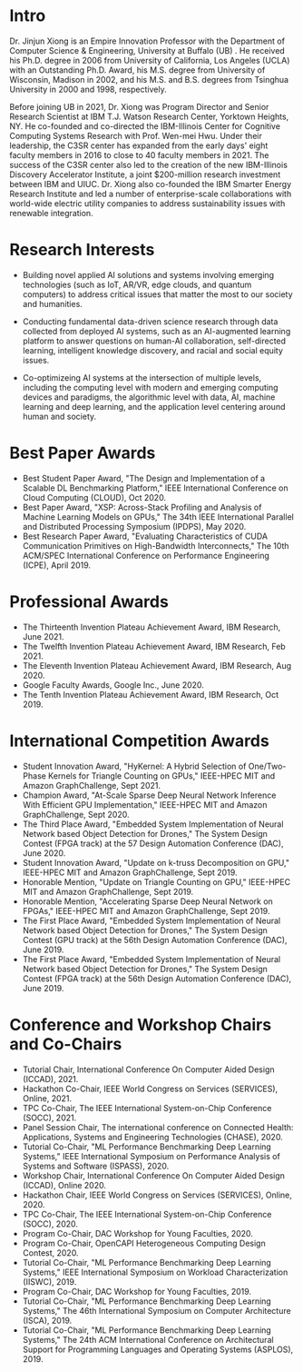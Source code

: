 # Intro
Dr. Jinjun Xiong is an Empire Innovation Professor with the Department of Computer Science & Engineering, University at Buffalo (UB) . He received his Ph.D. degree in 2006 from University of California, Los Angeles (UCLA) with an Outstanding Ph.D. Award, his M.S. degree from University of Wisconsin, Madison in 2002, and his M.S. and B.S. degrees from Tsinghua University in 2000 and 1998, respectively.

Before joining UB in 2021, Dr. Xiong was Program Director and Senior Research Scientist at IBM T.J. Watson Research Center, Yorktown Heights, NY.  He co-founded and co-directed the IBM-Illinois Center for Cognitive Computing Systems Research with Prof. Wen-mei Hwu. Under their leadership, the C3SR center has expanded from the early days' eight faculty members in 2016 to close to 40 faculty members in 2021. The success of the C3SR center also led to the creation of the new IBM-Illinois Discovery Accelerator Institute, a joint $200-million research investment between IBM and UIUC. Dr. Xiong also co-founded the IBM Smarter Energy Research Institute and led a number of enterprise-scale collaborations with world-wide electric utility companies to address sustainability issues with renewable integration. 

# Research Interests

- Building novel applied AI solutions and systems involving emerging technologies (such as IoT, AR/VR, edge clouds, and quantum computers) to address critical issues that matter the most to our society and humanities.

- Conducting fundamental data-driven science research through data collected from deployed AI systems, such as an AI-augmented learning platform to answer questions on human-AI collaboration, self-directed learning, intelligent knowledge discovery, and racial and social equity issues.

- Co-optimizeing AI systems at the intersection of multiple levels, including the computing level with modern and emerging computing devices and paradigms, the algorithmic level with data, AI, machine learning and deep learning, and the application level centering around human and society.


# Best Paper Awards

- Best Student Paper Award, "The Design and Implementation of a Scalable DL Benchmarking Platform," IEEE International Conference on Cloud Computing (CLOUD), Oct 2020.
- Best Paper Award, "XSP: Across-Stack Profiling and Analysis of Machine Learning Models on GPUs," The 34th IEEE International Parallel and Distributed Processing Symposium (IPDPS), May 2020.
- Best Research Paper Award, "Evaluating Characteristics of CUDA Communication Primitives on High-Bandwidth Interconnects,"  The 10th ACM/SPEC International Conference on Performance Engineering (ICPE), April 2019.


# Professional Awards

- The Thirteenth Invention Plateau Achievement Award, IBM Research, June 2021.
- The Twelfth Invention Plateau Achievement Award, IBM Research, Feb 2021.
- The Eleventh Invention Plateau Achievement Award, IBM Research, Aug 2020.
- Google Faculty Awards, Google Inc., June 2020.
- The Tenth Invention Plateau Achievement Award, IBM Research, Oct 2019.

# International Competition Awards

- Student Innovation Award, "HyKernel: A Hybrid Selection of One/Two-Phase Kernels for Triangle Counting on GPUs," IEEE-HPEC MIT and Amazon GraphChallenge, Sept 2021.
- Champion Award, "At-Scale Sparse Deep Neural Network Inference With Efficient GPU Implementation,"  IEEE-HPEC MIT and Amazon GraphChallenge, Sept 2020.
- The Third Place Award, "Embedded System Implementation of Neural Network based Object Detection for Drones," The System Design Contest (FPGA track) at the 57 Design Automation Conference (DAC), June 2020.
- Student Innovation Award, "Update on k-truss Decomposition on GPU," IEEE-HPEC MIT and Amazon GraphChallenge, Sept 2019.
- Honorable Mention, "Update on Triangle Counting on GPU,"  IEEE-HPEC MIT and Amazon GraphChallenge, Sept 2019.
- Honorable Mention, "Accelerating Sparse Deep Neural Network on FPGAs,"  IEEE-HPEC MIT and Amazon GraphChallenge, Sept 2019.
- The First Place Award, "Embedded System Implementation of Neural Network based Object Detection for Drones," The System Design Contest (GPU track) at the 56th Design Automation Conference (DAC), June 2019.
- The First Place Award, "Embedded System Implementation of Neural Network based Object Detection for Drones," The System Design Contest (FPGA track) at the 56th Design Automation Conference (DAC), June 2019.

# Conference and Workshop Chairs and Co-Chairs

- Tutorial Chair, International Conference On Computer Aided Design (ICCAD), 2021.
- Hackathon Co-Chair, IEEE World Congress on Services (SERVICES), Online, 2021.
- TPC Co-Chair, The IEEE International System-on-Chip Conference (SOCC), 2021.
- Panel Session Chair, The international conference on Connected Health: Applications, Systems and Engineering Technologies (CHASE), 2020.
- Tutorial Co-Chair, "ML Performance Benchmarking Deep Learning Systems,"  IEEE International Symposium on Performance Analysis of Systems and Software (ISPASS), 2020.
- Workshop Chair, International Conference On Computer Aided Design (ICCAD), Online 2020.
- Hackathon Chair, IEEE World Congress on Services (SERVICES), Online, 2020.
- TPC Co-Chair, The IEEE International System-on-Chip Conference (SOCC), 2020.
- Program Co-Chair, DAC Workshop for Young Faculties, 2020.
- Program Co-Chair, OpenCAPI Heterogeneous Computing Design Contest, 2020.
- Tutorial Co-Chair, "ML Performance Benchmarking Deep Learning Systems," IEEE International Symposium on Workload Characterization (IISWC), 2019.
- Program Co-Chair, DAC Workshop for Young Faculties, 2019.
- Tutorial Co-Chair, "ML Performance Benchmarking Deep Learning Systems," The 46th International Symposium on Computer Architecture (ISCA), 2019.
- Tutorial Co-Chair, "ML Performance Benchmarking Deep Learning Systems," The 24th ACM International Conference on Architectural Support for Programming Languages and Operating Systems (ASPLOS), 2019.





